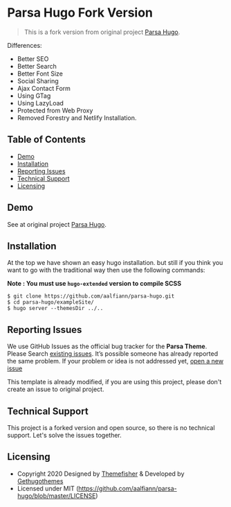 # Parsa Hugo Fork Version
> This is a fork version from original project [Parsa Hugo](https://github.com/themefisher/parsa-hugo).

Differences:  
- Better SEO
- Better Search
- Better Font Size
- Social Sharing
- Ajax Contact Form
- Using GTag
- Using LazyLoad
- Protected from Web Proxy
- Removed Forestry and Netlify Installation.

## Table of Contents

- [Demo](#demo)
- [Installation](#installation)
- [Reporting Issues](#reporting-issues)
- [Technical Support](#technical-support)
- [Licensing](#licensing)


## Demo
See at original project [Parsa Hugo](https://github.com/themefisher/parsa-hugo).

## Installation
At the top we have shown an easy hugo installation. but still if you think you want to go with the traditional way then use the following commands:

**Note : You must use `hugo-extended` version to compile SCSS**

```
$ git clone https://github.com/aalfiann/parsa-hugo.git
$ cd parsa-hugo/exampleSite/
$ hugo server --themesDir ../..
```

## Reporting Issues

We use GitHub Issues as the official bug tracker for the **Parsa Theme**. Please Search [existing issues](https://github.com/aalfiann/parsa-hugo/issues). It’s possible someone has already reported the same problem.
If your problem or idea is not addressed yet, [open a new issue](https://github.com/aalfiann/parsa-hugo/issues/new)

This template is already modified, if you are using this project, please don't create an issue to original project.

## Technical Support
This project is a forked version and open source, so there is no technical support. Let's solve the issues together.

## Licensing

- Copyright 2020 Designed by [Themefisher](https://themefisher.com/) & Developed by [Gethugothemes](https://gethugothemes.com/)
- Licensed under MIT (https://github.com/aalfiann/parsa-hugo/blob/master/LICENSE)

